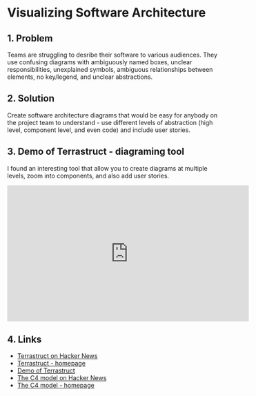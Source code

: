 # Visualizing Software Architecture

## 1. Problem
Teams are struggling to desribe their software to various audiences. They use confusing diagrams with ambiguously named boxes, unclear responsibilities, unexplained symbols, ambiguous relationships between elements, no key/legend, and unclear abstractions.

## 2. Solution
Create software architecture diagrams that would be easy for anybody on the project team to understand - use different levels of abstraction (high level, component level, and even code) and include user stories.

## 3. Demo of Terrastruct - diagraming tool
I found an interesting tool that allow you to create diagrams at multiple levels, zoom into components, and also add user stories.
<iframe width="560" height="315" src="https://www.youtube.com/embed/pO2ryAa1yO8" frameborder="0" allowfullscreen></iframe>

## 4. Links
* [Terrastruct on Hacker News](https://news.ycombinator.com/item?id=21958986)
* [Terrastruct - homepage](https://terrastruct.com)
* [Demo of Terrastruct](https://www.youtube.com/watch?v=pO2ryAa1yO8)
* [The C4 model on Hacker News](https://news.ycombinator.com/item?id=21032805)
* [The C4 model - homepage](https://c4model.com)
